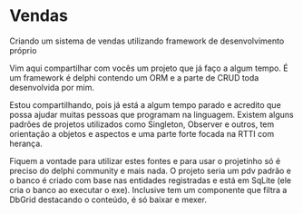 # Vendas
Criando um sistema de vendas utilizando framework de desenvolvimento próprio

Vim aqui compartilhar com vocês um projeto que já faço a algum tempo. É um framework é delphi contendo um ORM e a parte de CRUD toda desenvolvida por mim.

Estou compartilhando, pois já está a algum tempo parado e acredito que possa ajudar muitas pessoas que programam na linguagem. Existem alguns padrões de projetos utilizados como Singleton, Observer e outros, tem orientação a objetos e aspectos e uma parte forte focada na RTTI com herança.

Fiquem a vontade para utilizar estes fontes e para usar o projetinho só é preciso do delphi community e mais nada. O projeto seria um pdv padrão e o banco é criado com base nas entidades registradas e está em SqLite (ele cria o banco ao executar o exe). Inclusive tem um componente que filtra a DbGrid destacando o conteúdo, é só baixar e mexer.
